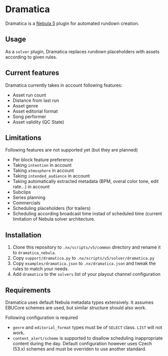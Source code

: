 # Dramatica

Dramatica is a [Nebula 5](https://github.com/nebulabroadcast/nebula) plugin for automated rundown creation.

Usage
-----

As a `solver` plugin, Dramatica replaces rundown placeholders with assets according to
given rules.

## Current features

Dramatica currently takes in account following features:

 - Asset run count
 - Distance from last run
 - Asset genre
 - Asset editorial format
 - Song performer
 - Asset validity (QC State)

## Limitations

Following features are not supported yet (but they are planned)

 - Per block feature preference
 - Taking `intention` in account
 - Taking `atmosphere` in account
 - Taking `intended_audience` in account
 - Taking automatically extracted metadata (BPM, overal color tone, edit rate...) in account
 - Subclips
 - Series planning
 - Commercials
 - Scheduling placeholders (for trailers)
 - Scheduling according broadcast time instad of scheduled time
   (current limitation of Nebula solver architecture.

Installation
------------

1. Clone this repository to `.nx/scripts/v5/common` directory and rename it to `dramatica_nebula`.
2. Copy `support/dramatica.py` to `.nx/scripts/v5/solver/dramatica.py`
3. Copy `examples/dramatica.json` to `.nx/dramatica.json` and tweak the rules to match your needs.
4. Add `dramatica` to the `solvers` list of your playout channel configuration

## Requirements

Dramatica uses default Nebula metadata types extensively.
It assumes EBUCore schemes are used, but similar structure should also work.

Following configuration is required

 - `genre` and `editorial_format` types must be of `SELECT` class. `LIST` will not work.
 - `content_alert/scheme` is supported to disallow scheduling inappropriate content
    during the day. Default configuration however uses Czech (53.x) schemes and must be overriden
    to use another standard.
